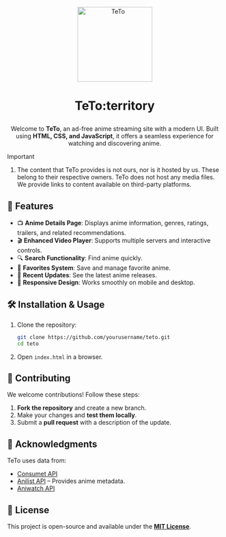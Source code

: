 <p align="center">
  <a href="https://github.com/Kochou11/TeTo">
    <img 
      src="https://github.com/Kochou11/TeTo/blob/37f41d0896e19eca72d5cc7b1edda15aab1bef1a/images/teto.gif" 
      alt="TeTo" 
      width="175" 
      height="175"
      decoding="async"
      fetchpriority="high"
    />
  </a>
</p>

# <p align="center">TeTo:territory</p>
         
<div align="center">

Welcome to **TeTo**, an ad-free anime streaming site with a modern UI. Built using **HTML, CSS, and JavaScript**, it offers a seamless experience for watching and discovering anime.

</div>

> [!IMPORTANT]
>
> 1. The content that TeTo provides is not ours, nor is it hosted by us. These belong to their respective owners. TeTo does not host any media files. We provide links to content available on third-party platforms.



## 🚀 Features

- 📺 **Anime Details Page**: Displays anime information, genres, ratings, trailers, and related recommendations.
- 🎬 **Enhanced Video Player**: Supports multiple servers and interactive controls.
- 🔍 **Search Functionality**: Find anime quickly.
- 📌 **Favorites System**: Save and manage favorite anime.
- 🔄 **Recent Updates**: See the latest anime releases.
- 📱 **Responsive Design**: Works smoothly on mobile and desktop.


## 🛠 Installation & Usage

1. Clone the repository:
   ```sh
   git clone https://github.com/yourusername/teto.git
   cd teto
   ```
2. Open `index.html` in a browser.

## 🎯 Contributing

We welcome contributions! Follow these steps:

1. **Fork the repository** and create a new branch.
2. Make your changes and **test them locally**.
3. Submit a **pull request** with a description of the update.

## 🙏 Acknowledgments

TeTo uses data from:

- [Consumet API](https://api.consumet.org) 
- [Anilist API](https://anilist.gitbook.io/anilist-apiv2-docs/) – Provides anime metadata.
- [Aniwatch API](https://github.com/ghoshRitesh12/aniwatch-api)

## 📜 License

This project is open-source and available under the **[MIT License](https://github.com/Kochou11/TeTo/blob/main/LICENSE)**.


